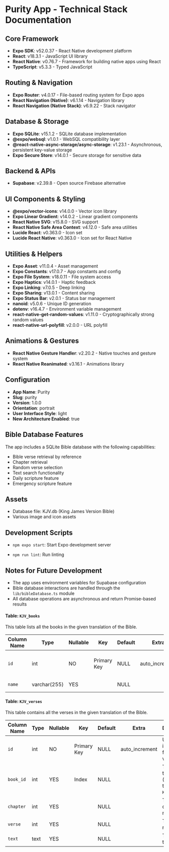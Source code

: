 # Purity App - Technical Stack Documentation

## Core Framework
- **Expo SDK**: v52.0.37 - React Native development platform
- **React**: v18.3.1 - JavaScript UI library
- **React Native**: v0.76.7 - Framework for building native apps using React
- **TypeScript**: v5.3.3 - Typed JavaScript

## Routing & Navigation
- **Expo Router**: v4.0.17 - File-based routing system for Expo apps
- **React Navigation (Native)**: v6.1.14 - Navigation library
- **React Navigation (Native Stack)**: v6.9.22 - Stack navigator

## Database & Storage
- **Expo SQLite**: v15.1.2 - SQLite database implementation
- **@expo/websql**: v1.0.1 - WebSQL compatibility layer
- **@react-native-async-storage/async-storage**: v1.23.1 - Asynchronous, persistent key-value storage
- **Expo Secure Store**: v14.0.1 - Secure storage for sensitive data

## Backend & APIs
- **Supabase**: v2.39.8 - Open source Firebase alternative

## UI Components & Styling
- **@expo/vector-icons**: v14.0.0 - Vector icon library
- **Expo Linear Gradient**: v14.0.2 - Linear gradient components
- **React Native SVG**: v15.8.0 - SVG support
- **React Native Safe Area Context**: v4.12.0 - Safe area utilities
- **Lucide React**: v0.363.0 - Icon set
- **Lucide React Native**: v0.363.0 - Icon set for React Native

## Utilities & Helpers
- **Expo Asset**: v11.0.4 - Asset management
- **Expo Constants**: v17.0.7 - App constants and config
- **Expo File System**: v18.0.11 - File system access
- **Expo Haptics**: v14.0.1 - Haptic feedback
- **Expo Linking**: v7.0.5 - Deep linking
- **Expo Sharing**: v13.0.1 - Content sharing
- **Expo Status Bar**: v2.0.1 - Status bar management
- **nanoid**: v5.0.6 - Unique ID generation
- **dotenv**: v16.4.7 - Environment variable management
- **react-native-get-random-values**: v1.11.0 - Cryptographically strong random values
- **react-native-url-polyfill**: v2.0.0 - URL polyfill

## Animations & Gestures
- **React Native Gesture Handler**: v2.20.2 - Native touches and gesture system
- **React Native Reanimated**: v3.16.1 - Animations library

## Configuration
- **App Name**: Purity
- **Slug**: purity
- **Version**: 1.0.0
- **Orientation**: portrait
- **User Interface Style**: light
- **New Architecture Enabled**: true

## Bible Database Features
The app includes a SQLite Bible database with the following capabilities:
- Bible verse retrieval by reference
- Chapter retrieval
- Random verse selection
- Text search functionality
- Daily scripture feature
- Emergency scripture feature

## Assets
- Database file: KJV.db (King James Version Bible)
- Various image and icon assets

## Development Scripts
- `npm expo start`: Start Expo development server

- `npm run lint`: Run linting

## Notes for Future Development
- The app uses environment variables for Supabase configuration
- Bible database interactions are handled through the `lib/bibleDatabase.ts` module
- All database operations are asynchronous and return Promise-based results 


#### Table: `KJV_books`
This table lists all the books in the given translation of the Bible.

| Column Name | Type          | Nullable | Key         | Default | Extra          | Description                       |
|-------------|---------------|----------|-------------|---------|----------------|-----------------------------------|
| `id`        | int           | NO       | Primary Key | NULL    | auto_increment | Unique identifier for each book.  |
| `name`      | varchar(255)  | YES      |             | NULL    |                | The name of the book.             |

#### Table: `KJV_verses`
This table contains all the verses in the given translation of the Bible.

| Column Name | Type          | Nullable | Key         | Default | Extra          | Description                       |
|-------------|---------------|----------|-------------|---------|----------------|-----------------------------------|
| `id`        | int           | NO       | Primary Key | NULL    | auto_increment | Unique identifier for each verse. |
| `book_id`   | int           | YES      | Index       | NULL    |                | The ID of the book (foreign key to `KJV_books`). |
| `chapter`   | int           | YES      |             | NULL    |                | The chapter number.               |
| `verse`     | int           | YES      |             | NULL    |                | The verse number.                 |
| `text`      | text          | YES      |             | NULL    |                | The text of the verse.            |
